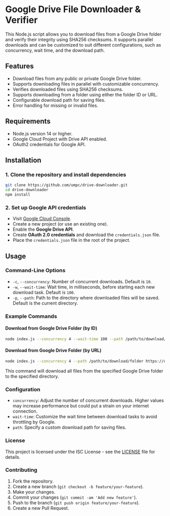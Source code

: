 # Google Drive File Downloader & Verifier

This Node.js script allows you to download files from a Google Drive folder and verify their integrity using SHA256 checksums. It supports parallel downloads and can be customized to suit different configurations, such as concurrency, wait time, and the download path.

## Features

- Download files from any public or private Google Drive folder.
- Supports downloading files in parallel with customizable concurrency.
- Verifies downloaded files using SHA256 checksums.
- Supports downloading from a folder using either the folder ID or URL.
- Configurable download path for saving files.
- Error handling for missing or invalid files.

## Requirements

- Node.js version 14 or higher.
- Google Cloud Project with Drive API enabled.
- OAuth2 credentials for Google API.

## Installation

### 1. Clone the repository and install dependencies

```bash
git clone https://github.com/umpc/drive-downloader.git
cd drive-downloader
npm install
```

### 2. Set up Google API credentials

* Visit [Google Cloud Console](https://console.cloud.google.com/).
* Create a new project (or use an existing one).
* Enable the **Google Drive API**.
* Create **OAuth 2.0 credentials** and download the `credentials.json` file.
* Place the `credentials.json` file in the root of the project.

## Usage

### Command-Line Options

* `-c`, `--concurrency`: Number of concurrent downloads. Default is `10`.
* `-w`, `--wait-time`: Wait time, in milliseconds, before starting each new download task. Default is `100`.
* `-p`, `--path`: Path to the directory where downloaded files will be saved. Default is the current directory.

### Example Commands

#### Download from Google Drive Folder (by ID)

```bash
node index.js --concurrency 4 --wait-time 100 --path /path/to/download/folder 1sa14fWqqqqgADgVr5mOysmXYd3gHWrX2
```

#### Download from Google Drive Folder (by URL)

```bash
node index.js --concurrency 4 --path /path/to/download/folder https://drive.google.com/drive/folders/1sa14fWqqqqgADgVr5mOysmXYd3gHWrX2
```

This command will download all files from the specified Google Drive folder to the specified directory.

### Configuration

* `concurrency`: Adjust the number of concurrent downloads. Higher values may increase performance but could put a strain on your internet connection.
* `wait-time`: Customize the wait time between download tasks to avoid throttling by Google.
* `path`: Specify a custom download path for saving files.

### License

This project is licensed under the ISC License - see the [LICENSE](https://github.com/umpc/drive-downloader/blob/main/LICENSE) file for details.

### Contributing

1.	Fork the repository.
2.	Create a new branch (`git checkout -b feature/your-feature`).
3.	Make your changes.
4.	Commit your changes (`git commit -am 'Add new feature'`).
5.	Push to the branch (`git push origin feature/your-feature`).
6.	Create a new Pull Request.